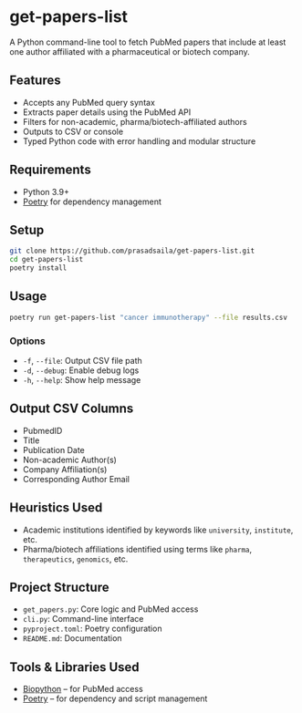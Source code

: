 # get-papers-list

A Python command-line tool to fetch PubMed papers that include at least one author affiliated with a pharmaceutical or biotech company.

## Features

- Accepts any PubMed query syntax  
- Extracts paper details using the PubMed API  
- Filters for non-academic, pharma/biotech-affiliated authors  
- Outputs to CSV or console  
- Typed Python code with error handling and modular structure  

## Requirements

- Python 3.9+
- [Poetry](https://python-poetry.org/docs/#installation) for dependency management

## Setup

```bash
git clone https://github.com/prasadsaila/get-papers-list.git
cd get-papers-list
poetry install
```

## Usage

```bash
poetry run get-papers-list "cancer immunotherapy" --file results.csv
```

### Options

- `-f`, `--file`: Output CSV file path  
- `-d`, `--debug`: Enable debug logs  
- `-h`, `--help`: Show help message  

## Output CSV Columns

- PubmedID  
- Title  
- Publication Date  
- Non-academic Author(s)  
- Company Affiliation(s)  
- Corresponding Author Email  

## Heuristics Used

- Academic institutions identified by keywords like `university`, `institute`, etc.  
- Pharma/biotech affiliations identified using terms like `pharma`, `therapeutics`, `genomics`, etc.

## Project Structure

- `get_papers.py`: Core logic and PubMed access  
- `cli.py`: Command-line interface  
- `pyproject.toml`: Poetry configuration  
- `README.md`: Documentation  

## Tools & Libraries Used

- [Biopython](https://biopython.org/) – for PubMed access  
- [Poetry](https://python-poetry.org/) – for dependency and script management  


